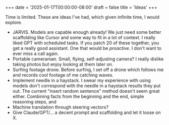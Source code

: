 +++
date = '2025-01-17T00:00:00-08:00'
draft = false
title = 'Ideas'
+++

Time is limited. These are ideas I've had, which given infinite time, I would explore.



- JARVIS. Models are capable enough already! We just need some better scaffolding like Cursor and some way to fit in a lot of context. I really liked GPT with scheduled tasks. If you patch 20 of these together, you get a really good assistant. One that would be *proactive*. I don't want to ever miss a call again.
- Portable cameraman. 
Small, flying, self-adjusting camera? I really dislike taking photos but enjoy looking at them later on. 
- Surfing footage drone. 
Before surfing, I set off a drone which follows me and records cool footage of me catching waves.
- Implement needle in a haystack. 
I swear my experience with using models don't correspond with the needle in a haystack results they put out.
The current "insert random sentence" method doesn't seem great either.
Combining facts from the beginning and the end, simple reasoning steps, and 
- Machine translation through steering vectors?
- Give Claude/GPT/... a decent prompt and scaffolding and let it loose on X.







